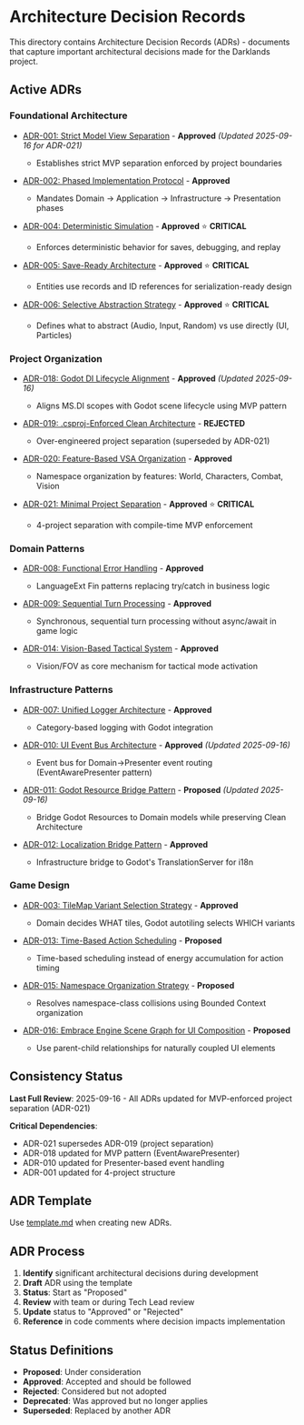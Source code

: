 # Architecture Decision Records

This directory contains Architecture Decision Records (ADRs) - documents that capture important architectural decisions made for the Darklands project.

## Active ADRs

### Foundational Architecture
- [ADR-001: Strict Model View Separation](ADR-001-strict-model-view-separation.md) - **Approved** *(Updated 2025-09-16 for ADR-021)*
  - Establishes strict MVP separation enforced by project boundaries

- [ADR-002: Phased Implementation Protocol](ADR-002-phased-implementation-protocol.md) - **Approved**
  - Mandates Domain → Application → Infrastructure → Presentation phases

- [ADR-004: Deterministic Simulation](ADR-004-deterministic-simulation.md) - **Approved** ⭐ **CRITICAL**
  - Enforces deterministic behavior for saves, debugging, and replay

- [ADR-005: Save-Ready Architecture](ADR-005-save-ready-architecture.md) - **Approved** ⭐ **CRITICAL**
  - Entities use records and ID references for serialization-ready design

- [ADR-006: Selective Abstraction Strategy](ADR-006-selective-abstraction-strategy.md) - **Approved** ⭐ **CRITICAL**
  - Defines what to abstract (Audio, Input, Random) vs use directly (UI, Particles)

### Project Organization
- [ADR-018: Godot DI Lifecycle Alignment](ADR-018-godot-di-lifecycle-alignment.md) - **Approved** *(Updated 2025-09-16)*
  - Aligns MS.DI scopes with Godot scene lifecycle using MVP pattern

- [ADR-019: .csproj-Enforced Clean Architecture](ADR-019-csproj-enforced-clean-architecture.md) - **REJECTED**
  - Over-engineered project separation (superseded by ADR-021)

- [ADR-020: Feature-Based VSA Organization](ADR-020-feature-based-vsa-organization.md) - **Approved**
  - Namespace organization by features: World, Characters, Combat, Vision

- [ADR-021: Minimal Project Separation](ADR-021-minimal-project-separation.md) - **Approved** ⭐ **CRITICAL**
  - 4-project separation with compile-time MVP enforcement

### Domain Patterns
- [ADR-008: Functional Error Handling](ADR-008-functional-error-handling.md) - **Approved**
  - LanguageExt Fin<T> patterns replacing try/catch in business logic

- [ADR-009: Sequential Turn Processing](ADR-009-sequential-turn-processing.md) - **Approved**
  - Synchronous, sequential turn processing without async/await in game logic

- [ADR-014: Vision-Based Tactical System](ADR-014-vision-based-tactical-system.md) - **Approved**
  - Vision/FOV as core mechanism for tactical mode activation

### Infrastructure Patterns
- [ADR-007: Unified Logger Architecture](ADR-007-unified-logger-architecture.md) - **Approved**
  - Category-based logging with Godot integration

- [ADR-010: UI Event Bus Architecture](ADR-010-ui-event-bus-architecture.md) - **Approved** *(Updated 2025-09-16)*
  - Event bus for Domain→Presenter event routing (EventAwarePresenter pattern)

- [ADR-011: Godot Resource Bridge Pattern](ADR-011-godot-resource-bridge-pattern.md) - **Proposed** *(Updated 2025-09-16)*
  - Bridge Godot Resources to Domain models while preserving Clean Architecture

- [ADR-012: Localization Bridge Pattern](ADR-012-localization-bridge-pattern.md) - **Approved**
  - Infrastructure bridge to Godot's TranslationServer for i18n

### Game Design
- [ADR-003: TileMap Variant Selection Strategy](ADR-003-tilemap-variant-selection-strategy.md) - **Approved**
  - Domain decides WHAT tiles, Godot autotiling selects WHICH variants

- [ADR-013: Time-Based Action Scheduling](ADR-013-time-based-action-scheduling.md) - **Proposed**
  - Time-based scheduling instead of energy accumulation for action timing

- [ADR-015: Namespace Organization Strategy](ADR-015-namespace-organization-strategy.md) - **Proposed**
  - Resolves namespace-class collisions using Bounded Context organization

- [ADR-016: Embrace Engine Scene Graph for UI Composition](ADR-016-embrace-engine-scene-graph.md) - **Proposed**
  - Use parent-child relationships for naturally coupled UI elements

## Consistency Status

**Last Full Review**: 2025-09-16 - All ADRs updated for MVP-enforced project separation (ADR-021)

**Critical Dependencies**:
- ADR-021 supersedes ADR-019 (project separation)
- ADR-018 updated for MVP pattern (EventAwarePresenter)
- ADR-010 updated for Presenter-based event handling
- ADR-001 updated for 4-project structure

## ADR Template

Use [template.md](template.md) when creating new ADRs.

## ADR Process

1. **Identify** significant architectural decisions during development
2. **Draft** ADR using the template
3. **Status**: Start as "Proposed"
4. **Review** with team or during Tech Lead review
5. **Update** status to "Approved" or "Rejected"
6. **Reference** in code comments where decision impacts implementation

## Status Definitions

- **Proposed**: Under consideration
- **Approved**: Accepted and should be followed
- **Rejected**: Considered but not adopted
- **Deprecated**: Was approved but no longer applies
- **Superseded**: Replaced by another ADR